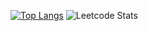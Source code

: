 
<!--
**honkita/honkita** is a ✨ _special_ ✨ repository because its `README.md` (this file) appears on your GitHub profile.

Here are some ideas to get you started:

- 🔭 I’m currently working on ...
- 🌱 I’m currently learning ...
- 👯 I’m looking to collaborate on ...
- 🤔 I’m looking for help with ...
- 💬 Ask me about ...
- 📫 How to reach me: ...
- 😄 Pronouns: ...
- ⚡ Fun fact: ...
-->

[![Top Langs](https://github-readme-stats.vercel.app/api/top-langs/?username=honkita&show_icons=true&theme=dracula)](https://github.com/anuraghazra/github-readme-stats)
![Leetcode Stats](https://leetcard.jacoblin.cool/elitelulww?ext=heatmap&font=Carlito&border=0&radius=15)